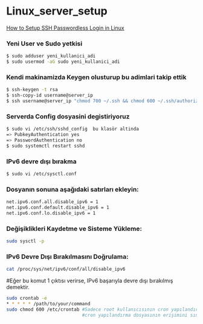# Linux_server_setup

[How to Setup SSH Passwordless Login in Linux ](https://www.tecmint.com/ssh-passwordless-login-using-ssh-keygen-in-5-easy-steps/)

 

### Yeni User ve Sudo yetkisi
```bash
$ sudo adduser yeni_kullanici_adi
$ sudo usermod -aG sudo yeni_kullanici_adi
```
 

### Kendi makinamizda Keygen olusturup bu adimlari takip ettik
```bash
$ ssh-keygen -t rsa      
$ ssh-copy-id username@server_ip
$ ssh username@server_ip "chmod 700 ~/.ssh && chmod 600 ~/.ssh/authorized_keys"
```
 

### Serverda Config dosyasini degistiriyoruz
```bash
$ sudo vi /etc/ssh/sshd_config  bu klasör altinda            
=> PubkeyAuthentication yes
=> PasswordAuthentication no 
$ sudo systemctl restart sshd   
```
### IPv6 devre dışı bırakma
```bash
$ sudo vi /etc/sysctl.conf
```
### Dosyanın sonuna aşağıdaki satırları ekleyin:
```bash
net.ipv6.conf.all.disable_ipv6 = 1
net.ipv6.conf.default.disable_ipv6 = 1
net.ipv6.conf.lo.disable_ipv6 = 1
```
### Değişiklikleri Kaydetme ve Sisteme Yükleme:
```bash
sudo sysctl -p
```
### IPv6 Devre Dışı Bırakılmasını Doğrulama:
```bash
cat /proc/sys/net/ipv6/conf/all/disable_ipv6
```
#Eğer bu komut 1 çıktısı verirse, IPv6 başarıyla devre dışı bırakılmış demektir.
 
```bash
sudo crontab -e
* * * * * /path/to/your/command
sudo chmod 600 /etc/crontab #Sadece root kullanıcısının cron yapılandırmasını düzenleyebilmesi için,
                            #cron yapılandırma dosyasının erişimini sınırlandirir.
```
